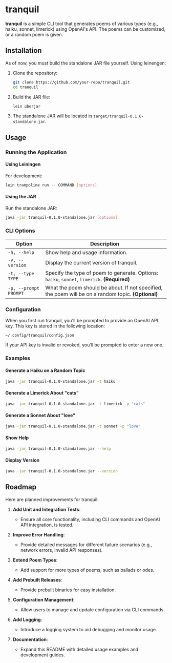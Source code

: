 # tranquil

**tranquil** is a simple CLI tool that generates poems of various types (e.g., haiku, sonnet, limerick) using OpenAI's API. The poems can be customized, or a random poem is given.

## Installation

As of now, you must build the standalone JAR file yourself. Using leinengen:

1. Clone the repository:
   ```bash
   git clone https://github.com/your-repo/tranquil.git
   cd tranquil
   ```
2. Build the JAR file:
   ```bash
   lein uberjar
   ```
3. The standalone JAR will be located in `target/tranquil-0.1.0-standalone.jar`.

## Usage

### Running the Application

#### Using Leiningen
For development:
```bash
lein trampoline run -- COMMAND [options]
```

#### Using the JAR
Run the standalone JAR:
```bash
java -jar tranquil-0.1.0-standalone.jar [options]
```

### CLI Options

| Option           | Description                                                                                     |
|-------------------|-------------------------------------------------------------------------------------------------|
| `-h, --help`      | Show help and usage information.                                                               |
| `-v, --version`   | Display the current version of tranquil.                                                      |
| `-t, --type TYPE` | Specify the type of poem to generate. Options: `haiku`, `sonnet`, `limerick`. **(Required)**   |
| `-p, --prompt PROMPT` | What the poem should be about. If not specified, the poem will be on a random topic. **(Optional)** |

### Configuration

When you first run tranquil, you'll be prompted to provide an OpenAI API key. This key is stored in the following location:

```plaintext
~/.config/tranquil/config.json
```

If your API key is invalid or revoked, you’ll be prompted to enter a new one.

### Examples

#### Generate a Haiku on a Random Topic
```bash
java -jar tranquil-0.1.0-standalone.jar -t haiku
```

#### Generate a Limerick About "cats"
```bash
java -jar tranquil-0.1.0-standalone.jar -t limerick -p "cats"
```

#### Generate a Sonnet About "love"
```bash
java -jar tranquil-0.1.0-standalone.jar -t sonnet -p "love"
```

#### Show Help
```bash
java -jar tranquil-0.1.0-standalone.jar --help
```

#### Display Version
```bash
java -jar tranquil-0.1.0-standalone.jar --version
```

## Roadmap

Here are planned improvements for tranquil:

1. **Add Unit and Integration Tests**:
   - Ensure all core functionality, including CLI commands and OpenAI API integration, is tested.

2. **Improve Error Handling**:
   - Provide detailed messages for different failure scenarios (e.g., network errors, invalid API responses).

3. **Extend Poem Types**:
   - Add support for more types of poems, such as ballads or odes.

4. **Add Prebuilt Releases**:
   - Provide prebuilt binaries for easy installation.

5. **Configuration Management**:
   - Allow users to manage and update configuration via CLI commands.

6. **Add Logging**:
   - Introduce a logging system to aid debugging and monitor usage.

7. **Documentation**:
   - Expand this README with detailed usage examples and development guides.